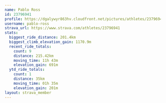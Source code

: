 ```yaml
---
name: Pablo Ross
id: 23796941
profile: https://dgalywyr863hv.cloudfront.net/pictures/athletes/23796941/14615399/1/large.jpg
username: pablo-ross
strava_url: https://www.strava.com/athletes/23796941
stats:
  biggest_ride_distance: 201.4km
  biggest_climb_elevation_gain: 1170.9m
  recent_ride_totals:
    count: 9
    distance: 215.42km
    moving_time: 11h 43m
    elevation_gain: 691m
  ytd_ride_totals:
    count: 1
    distance: 35km
    moving_time: 01h 35m
    elevation_gain: 201m
layout: strava_member
--- 
```

